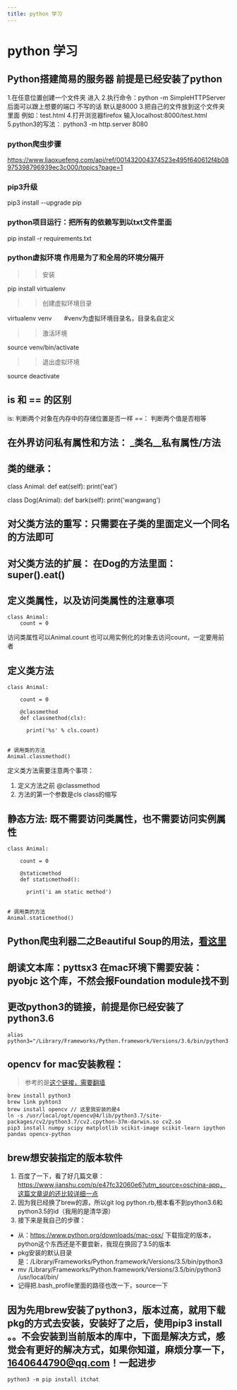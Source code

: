 ```yaml
---
title: python 学习
---
```

# python 学习

## Python搭建简易的服务器   前提是已经安装了python

1.在任意位置创建一个文件夹  进入
2.执行命令：python -m SimpleHTTPServer
 后面可以跟上想要的端口   不写的话  默认是8000
3.把自己的文件放到这个文件夹里面   例如：test.html
4.打开浏览器firefox 输入localhost:8000/test.html
5.python3的写法： python3 -m http.server 8080

### python爬虫步骤

https://www.liaoxuefeng.com/api/ref/001432004374523e495f640612f4b08975398796939ec3c000/topics?page=1

### pip3升级

  pip3 install --upgrade pip

### python项目运行：把所有的依赖写到以txt文件里面  

  pip install -r requirements.txt

### python虚拟环境 作用是为了和全局的环境分隔开

>> 安装

  pip install virtualenv

>> 创建虚拟环境目录

  virtualenv venv　　#venv为虚拟环境目录名，目录名自定义

>> 激活环境

  source venv/bin/activate

>> 退出虚拟环境

  source deactivate

## is 和 == 的区别
is: 判断两个对象在内存中的存储位置是否一样
==： 判断两个值是否相等 

## 在外界访问私有属性和方法： _类名__私有属性/方法

## 类的继承：
  class Animal:
    def eat(self):
      print('eat')

  class Dog(Animal):
    def bark(self):
      print('wangwang')

## 对父类方法的重写：只需要在子类的里面定义一个同名的方法即可

## 对父类方法的扩展： 在Dog的方法里面：super().eat()

## 定义类属性，以及访问类属性的注意事项
```pyhton
class Animal:
    count = 0
```
访问类属性可以Animal.count 也可以用实例化的对象去访问count，一定要用前者

## 定义类方法
```pyhton
class Animal:

    count = 0

    @classmethod
    def classmethod(cls):

      print('%s' % cls.count)


# 调用类的方法
Animal.classmethod()
```
定义类方法需要注意两个事项：
1. 定义方法之前 @classmethod
2. 方法的第一个参数是cls   class的缩写

## 静态方法: 既不需要访问类属性，也不需要访问实例属性
```pyhton
class Animal:

    count = 0

    @staticmethod
    def staticmethod():

      print('i am static method')


# 调用类的方法
Animal.staticmethod()
```

## Python爬虫利器二之Beautiful Soup的用法，[看这里](https://cuiqingcai.com/1319.html)

## 朗读文本库：pyttsx3 在mac环境下需要安装：pyobjc 这个库，不然会报Foundation module找不到

## 更改python3的链接，前提是你已经安装了python3.6

```code
alias python3="/Library/Frameworks/Python.framework/Versions/3.6/bin/python3.6"
```

## opencv for mac安装教程：
> 参考的是[这个链接，需要翻墙](https://www.learnopencv.com/install-opencv3-on-macos/)
```code
brew install python3
brew link pyhton3
brew install opencv // 这里我安装的是4
ln -s /usr/local/opt/opencv@4/lib/python3.7/site-packages/cv2/python3.7/cv2.cpython-37m-darwin.so cv2.so
pip3 install numpy scipy matplotlib scikit-image scikit-learn ipython pandas opencv-python
```

## brew想安装指定的版本软件

1. 百度了一下，看了好几篇文章：https://www.jianshu.com/p/e47fc32060e6?utm_source=oschina-app，这篇文章说的还比较详细一点
2. 因为我已经换了brew的源，所以git log python.rb,根本看不到python3.6和python3.5的id（我用的是清华源）
3. 接下来是我自己的步骤：
* 从：https://www.python.org/downloads/mac-osx/ 下载指定的版本，python这个东西还是不要尝新，我现在换回了3.5的版本
* pkg安装的默认目录是：/Library/Frameworks/Python.framework/Versions/3.5/bin/python3
* mv /Library/Frameworks/Python.framework/Versions/3.5/bin/python3 /usr/local/bin/
* 记得把.bash_profile里面的路径也改一下，source一下

## 因为先用brew安装了python3，版本过高，就用下载pkg的方式去安装，安装好了之后，使用pip3 install 。。不会安装到当前版本的库中，下面是解决方式，感觉会有更好的解决方式，如果你知道，麻烦分享一下，1640644790@qq.com！一起进步
```
python3 -m pip install itchat
```
